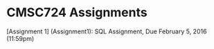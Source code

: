 # CMSC724 Assignments [Assignment 1] (Assignment1): SQL Assignment, Due February 5, 2016 (11:59pm)